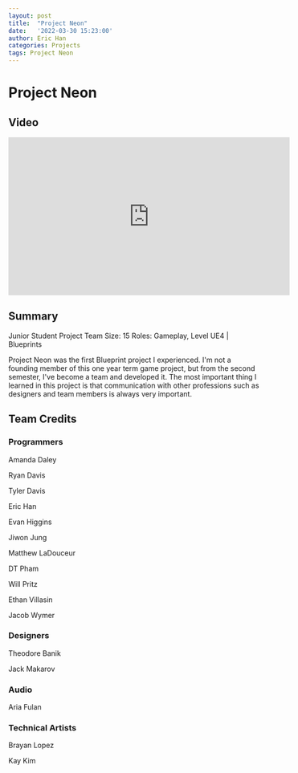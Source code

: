 ```yaml
---
layout: post
title:  "Project Neon"
date:   '2022-03-30 15:23:00'
author: Eric Han
categories: Projects
tags: Project Neon
---
```


# Project Neon

## Video

<iframe width="560" height="315" src="https://www.youtube.com/embed/M1g40rvyjv8" title="YouTube video player" frameborder="0" allow="accelerometer; autoplay; clipboard-write; encrypted-media; gyroscope; picture-in-picture" allowfullscreen></iframe>

## Summary
Junior Student Project 
Team Size: 15 
Roles: Gameplay, Level 
UE4 | Blueprints 

Project Neon was the first Blueprint project I experienced. I'm not a founding member of this one year term game project, but from the second semester, I've become a team and developed it.
The most important thing I learned in this project is that communication with other professions such as designers and team members is always very important.

## Team Credits
### Programmers
Amanda Daley

Ryan Davis

Tyler Davis

Eric Han

Evan Higgins

Jiwon Jung

Matthew LaDouceur

DT Pham

Will Pritz

Ethan Villasin

Jacob Wymer

### Designers
Theodore Banik

Jack Makarov

### Audio
Aria Fulan

### Technical Artists
Brayan Lopez

Kay Kim

